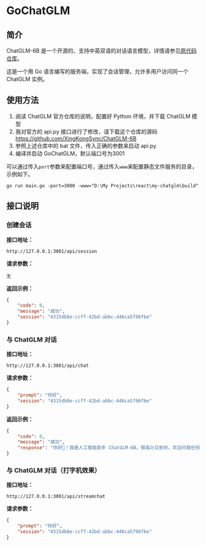 # GoChatGLM

## 简介

ChatGLM-6B 是一个开源的、支持中英双语的对话语言模型，详情请参见[原代码仓库](https://github.com/THUDM/ChatGLM-6B)。

这是一个用 Go 语言编写的服务端，实现了会话管理，允许多用户访问同一个 ChatGLM 实例。

## 使用方法

1. 阅读 ChatGLM 官方仓库的说明，配置好 Python 环境，并下载 ChatGLM 模型
2. 我对官方的 api.py 接口进行了修改，请下载这个仓库的源码 https://github.com/XingKongSync/ChatGLM-6B
3. 参照上述仓库中的 bat 文件，传入正确的参数来启动 api.py
4. 编译并启动 GoChatGLM，默认端口号为3001

可以通过传入`port`参数来配置端口号，通过传入`www`来配置静态文件服务的目录，示例如下。

```shell
go run main.go -port=3000 -www="D:\My Projects\react\my-chatglm\build"
```



## 接口说明

### 创建会话

**接口地址：**

`http://127.0.0.1:3001/api/session`

**请求参数：**

`无`

**返回示例：**

```json
{
    "code": 0,
    "message": "成功",
    "session": "4315db8e-ccff-42bd-abbc-446ca5796fbe"
}
```



### 与 ChatGLM 对话

**接口地址：**

`http://127.0.0.1:3001/api/chat`

**请求参数：**

```json
{
    "prompt": "你好",
    "session": "4315db8e-ccff-42bd-abbc-446ca5796fbe"
}
```

**返回示例：**

```json
{
    "code": 0,
    "message": "成功",
    "response": "你好👋！我是人工智能助手 ChatGLM-6B，很高兴见到你，欢迎问我任何问题。"
}
```



### 与 ChatGLM 对话（打字机效果）

**接口地址：**

`http://127.0.0.1:3001/api/streamchat`

**请求参数：**

```json
{
    "prompt": "你好",
    "session": "4315db8e-ccff-42bd-abbc-446ca5796fbe"
}
```

